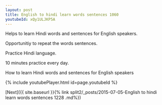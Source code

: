 ```yaml
---
layout: post
title: English to hindi learn words sentences 1060 
youtubeId: xQy1ULJKP5A
---
```

 
 
Helps to learn Hindi words and sentences for English speakers.

Opportunitiy to repeat the words sentences. 

Practice Hindi language. 
 
10 minutes practice every day. 
 
How to learn Hindi words and sentences for English speakers 
 
{% include youtubePlayer.html id=page.youtubeId %}
 
 
[Next]({{ site.baseurl }}{% link  split2/_posts/2015-07-05-English to hindi learn words sentences 1228 .md%})
 
